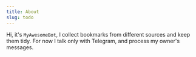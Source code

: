 ```yaml
---
title: About
slug: todo
---
```


Hi, it's `MyAwesomeBot`, I collect bookmarks from different sources and keep them tidy. For now I talk only with Telegram, and process my owner's messages.
 